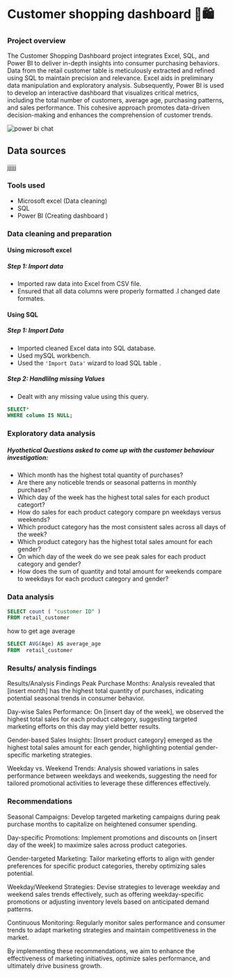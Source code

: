 # Customer shopping dashboard 🛒🛍️

### Project overview
The Customer Shopping Dashboard project integrates Excel, SQL, and Power BI to deliver in-depth insights into consumer purchasing behaviors. Data from the retail customer table is meticulously extracted and refined using SQL to maintain precision and relevance. Excel aids in preliminary data manipulation and exploratory analysis. Subsequently, Power BI is used to develop an interactive dashboard that visualizes critical metrics, including the total number of customers, average age, purchasing patterns, and sales performance. This cohesive approach promotes data-driven decision-making and enhances the comprehension of customer trends.


![power bi chat](https://github.com/Dimatymadiba/Customer-shopping-dashboard/assets/160989746/34dda12b-5138-4ec3-aa5e-f1d040627d39)


## Data sources
jjjjjj
### Tools used
- Microsoft excel (Data cleaning)
- SQL
- Power BI (Creating dashboard )
### Data cleaning and preparation
#### Using microsoft excel 
##### Step 1: Import data
- Imported raw data into Excel from CSV file.
- Ensured that all data columns were properly formatted .I changed date formates.

 #### Using SQL
##### Step 1: Import Data
- Imported cleaned Excel data into SQL database.
- Used mySQL workbench.
- Used the ```'Import Data'``` wizard to load SQL table .
  
##### Step 2: Handlilng missing Values
- Dealt with any missing value using this query.

 ```sql
 SELECT*
 WHERE column IS NULL;
  ```
  
### Exploratory data analysis
##### Hyothetical Questions asked to come up with the customer behaviour investigation:
- Which month has the highest total quantity of purchases?
- Are there any noticeble trends or seasonal patterns in monthly purchases?
- Which day of the week has the highest total sales for each product categort?
- How do sales for each product category compare pn weekdays versus weekends?
- Which product category has the most consistent sales across all days of the week?
- Which product category has the highest total sales amount for each gender?
- On which day of the week do we see peak sales for each product category and gender?
- How does the sum of quantity and total amount for weekends compare to weekdays for each product category and gender?
### Data analysis
```sql
SELECT count ( "customer ID" )
FROM retail_customer
```
how to get age average
```sql
SELECT AVG(Age) AS average_age
FROM  retail_customer
```


### Results/ analysis findings
Results/Analysis Findings
Peak Purchase Months: Analysis revealed that [insert month] has the highest total quantity of purchases, indicating potential seasonal trends in consumer behavior.

Day-wise Sales Performance: On [insert day of the week], we observed the highest total sales for each product category, suggesting targeted marketing efforts on this day may yield better results.

Gender-based Sales Insights: [Insert product category] emerged as the highest total sales amount for each gender, highlighting potential gender-specific marketing strategies.

Weekday vs. Weekend Trends: Analysis showed variations in sales performance between weekdays and weekends, suggesting the need for tailored promotional activities to leverage these differences effectively.
### Recommendations
Seasonal Campaigns: Develop targeted marketing campaigns during peak purchase months to capitalize on heightened consumer spending.

Day-specific Promotions: Implement promotions and discounts on [insert day of the week] to maximize sales across product categories.

Gender-targeted Marketing: Tailor marketing efforts to align with gender preferences for specific product categories, thereby optimizing sales potential.

Weekday/Weekend Strategies: Devise strategies to leverage weekday and weekend sales trends effectively, such as offering weekday-specific promotions or adjusting inventory levels based on anticipated demand patterns.

Continuous Monitoring: Regularly monitor sales performance and consumer trends to adapt marketing strategies and maintain competitiveness in the market.

By implementing these recommendations, we aim to enhance the effectiveness of marketing initiatives, optimize sales performance, and ultimately drive business growth.





